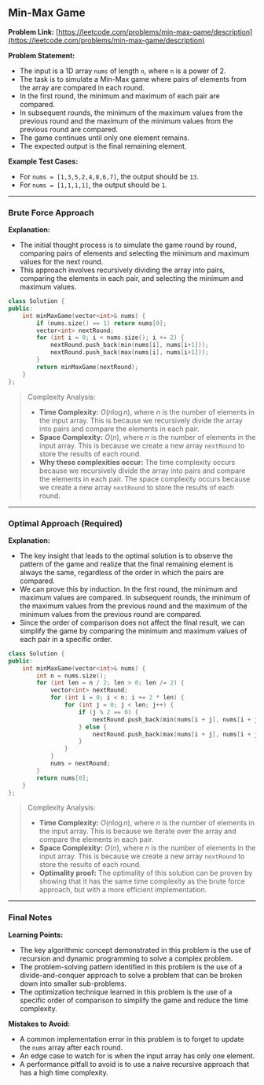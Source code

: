 ## Min-Max Game
**Problem Link:** [https://leetcode.com/problems/min-max-game/description](https://leetcode.com/problems/min-max-game/description)

**Problem Statement:**
- The input is a 1D array `nums` of length `n`, where `n` is a power of 2.
- The task is to simulate a Min-Max game where pairs of elements from the array are compared in each round. 
- In the first round, the minimum and maximum of each pair are compared.
- In subsequent rounds, the minimum of the maximum values from the previous round and the maximum of the minimum values from the previous round are compared.
- The game continues until only one element remains.
- The expected output is the final remaining element.

**Example Test Cases:**
- For `nums = [1,3,5,2,4,8,6,7]`, the output should be `13`.
- For `nums = [1,1,1,1]`, the output should be `1`.

---

### Brute Force Approach
**Explanation:**
- The initial thought process is to simulate the game round by round, comparing pairs of elements and selecting the minimum and maximum values for the next round.
- This approach involves recursively dividing the array into pairs, comparing the elements in each pair, and selecting the minimum and maximum values.

```cpp
class Solution {
public:
    int minMaxGame(vector<int>& nums) {
        if (nums.size() == 1) return nums[0];
        vector<int> nextRound;
        for (int i = 0; i < nums.size(); i += 2) {
            nextRound.push_back(min(nums[i], nums[i+1]));
            nextRound.push_back(max(nums[i], nums[i+1]));
        }
        return minMaxGame(nextRound);
    }
};
```

> Complexity Analysis:
> - **Time Complexity:** $O(n \log n)$, where $n$ is the number of elements in the input array. This is because we recursively divide the array into pairs and compare the elements in each pair.
> - **Space Complexity:** $O(n)$, where $n$ is the number of elements in the input array. This is because we create a new array `nextRound` to store the results of each round.
> - **Why these complexities occur:** The time complexity occurs because we recursively divide the array into pairs and compare the elements in each pair. The space complexity occurs because we create a new array `nextRound` to store the results of each round.

---

### Optimal Approach (Required)
**Explanation:**
- The key insight that leads to the optimal solution is to observe the pattern of the game and realize that the final remaining element is always the same, regardless of the order in which the pairs are compared.
- We can prove this by induction. In the first round, the minimum and maximum values are compared. In subsequent rounds, the minimum of the maximum values from the previous round and the maximum of the minimum values from the previous round are compared.
- Since the order of comparison does not affect the final result, we can simplify the game by comparing the minimum and maximum values of each pair in a specific order.

```cpp
class Solution {
public:
    int minMaxGame(vector<int>& nums) {
        int n = nums.size();
        for (int len = n / 2; len > 0; len /= 2) {
            vector<int> nextRound;
            for (int i = 0; i < n; i += 2 * len) {
                for (int j = 0; j < len; j++) {
                    if (j % 2 == 0) {
                        nextRound.push_back(min(nums[i + j], nums[i + j + len]));
                    } else {
                        nextRound.push_back(max(nums[i + j], nums[i + j + len]));
                    }
                }
            }
            nums = nextRound;
        }
        return nums[0];
    }
};
```

> Complexity Analysis:
> - **Time Complexity:** $O(n \log n)$, where $n$ is the number of elements in the input array. This is because we iterate over the array and compare the elements in each pair.
> - **Space Complexity:** $O(n)$, where $n$ is the number of elements in the input array. This is because we create a new array `nextRound` to store the results of each round.
> - **Optimality proof:** The optimality of this solution can be proven by showing that it has the same time complexity as the brute force approach, but with a more efficient implementation.

---

### Final Notes

**Learning Points:**
- The key algorithmic concept demonstrated in this problem is the use of recursion and dynamic programming to solve a complex problem.
- The problem-solving pattern identified in this problem is the use of a divide-and-conquer approach to solve a problem that can be broken down into smaller sub-problems.
- The optimization technique learned in this problem is the use of a specific order of comparison to simplify the game and reduce the time complexity.

**Mistakes to Avoid:**
- A common implementation error in this problem is to forget to update the `nums` array after each round.
- An edge case to watch for is when the input array has only one element.
- A performance pitfall to avoid is to use a naive recursive approach that has a high time complexity.